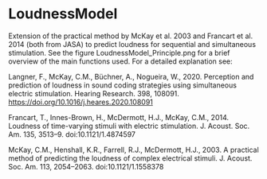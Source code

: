 # LoudnessModel
Extension of the practical method by McKay et al. 2003 and Francart et al. 2014 (both from JASA) to predict loudness for sequential and simultaneous stimulation. See the figure LoudnessModel_Principle.png for a brief overview of the main functions used. For a detailed explanation see:

Langner, F.,  McKay, C.M., Büchner, A., Nogueira, W., 2020. Perception and prediction of loudness in sound coding strategies using simultaneous electric stimulation. Hearing Research. 398, 108091.
https://doi.org/10.1016/j.heares.2020.108091

Francart, T., Innes-Brown, H., McDermott, H.J., McKay, C.M., 2014. Loudness of time-varying stimuli with electric stimulation. J. Acoust. Soc. Am. 135, 3513–9. doi:10.1121/1.4874597

McKay, C.M., Henshall, K.R., Farrell, R.J., McDermott, H.J., 2003. A practical method of predicting the loudness of complex electrical stimuli. J. Acoust. Soc. Am. 113, 2054–2063. doi:10.1121/1.1558378
